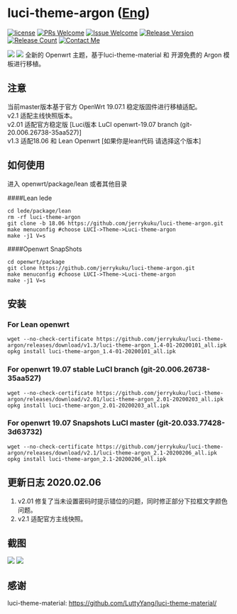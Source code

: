 # luci-theme-argon ([Eng](/README.md))
[1]: https://img.shields.io/badge/license-MIT-brightgreen.svg
[2]: /LICENSE
[3]: https://img.shields.io/badge/PRs-welcome-brightgreen.svg
[4]: https://github.com/jerrykuku/luci-theme-argon/pulls
[5]: https://img.shields.io/badge/Issues-welcome-brightgreen.svg
[6]: https://github.com/jerrykuku/luci-theme-argon/issues/new
[7]: https://img.shields.io/badge/release-v2.1-blue.svg?
[8]: https://github.com/jerrykuku/luci-theme-argon/releases
[9]: https://img.shields.io/github/downloads/jerrykuku/luci-theme-argon/total
[10]: https://img.shields.io/badge/Contact-telegram-blue
[11]: https://t.me/jerryk6
[![license][1]][2]
[![PRs Welcome][3]][4]
[![Issue Welcome][5]][6]
[![Release Version][7]][8]
[![Release Count][9]][8]
[![Contact Me][10]][11]


![](/Screenshots/pc1.jpg)
![](/Screenshots/phone.jpg)
全新的 Openwrt 主题，基于luci-theme-material 和 开源免费的 Argon 模板进行移植。 

## 注意
当前master版本基于官方 OpenWrt 19.07.1 稳定版固件进行移植适配。  
v2.1 适配主线快照版本。  
v2.01 适配官方稳定版 [Luci版本 LuCI openwrt-19.07 branch (git-20.006.26738-35aa527)]  
v1.3 适配18.06 和 Lean Openwrt [如果你是lean代码 请选择这个版本]


## 如何使用
进入 openwrt/package/lean  或者其他目录

####Lean lede
```
cd lede/package/lean  
rm -rf luci-theme-argon  
git clone -b 18.06 https://github.com/jerrykuku/luci-theme-argon.git  
make menuconfig #choose LUCI->Theme->Luci-theme-argon  
make -j1 V=s  
```

####Openwrt SnapShots
```
cd openwrt/package
git clone https://github.com/jerrykuku/luci-theme-argon.git  
make menuconfig #choose LUCI->Theme->Luci-theme-argon  
make -j1 V=s  
```
## 安装
### For Lean openwrt
```
wget --no-check-certificate https://github.com/jerrykuku/luci-theme-argon/releases/download/v1.3/luci-theme-argon_1.4-01-20200101_all.ipk
opkg install luci-theme-argon_1.4-01-20200101_all.ipk
```

### For openwrt 19.07 stable LuCI branch (git-20.006.26738-35aa527)
```
wget --no-check-certificate https://github.com/jerrykuku/luci-theme-argon/releases/download/v2.01/luci-theme-argon_2.01-20200203_all.ipk
opkg install luci-theme-argon_2.01-20200203_all.ipk
```

### For openwrt 19.07 Snapshots LuCI master (git-20.033.77428-3d63732)
```
wget --no-check-certificate https://github.com/jerrykuku/luci-theme-argon/releases/download/v2.1/luci-theme-argon_2.1-20200206_all.ipk
opkg install luci-theme-argon_2.1-20200206_all.ipk
```

## 更新日志 2020.02.06
1. v2.01 修复了当未设置密码时提示错位的问题，同时修正部分下拉框文字颜色问题。  
2. v2.1 适配官方主线快照。

## 截图
![](/Screenshots/pc2.jpg)
![](/Screenshots/pc3.jpg)

## 感谢
luci-theme-material: https://github.com/LuttyYang/luci-theme-material/
